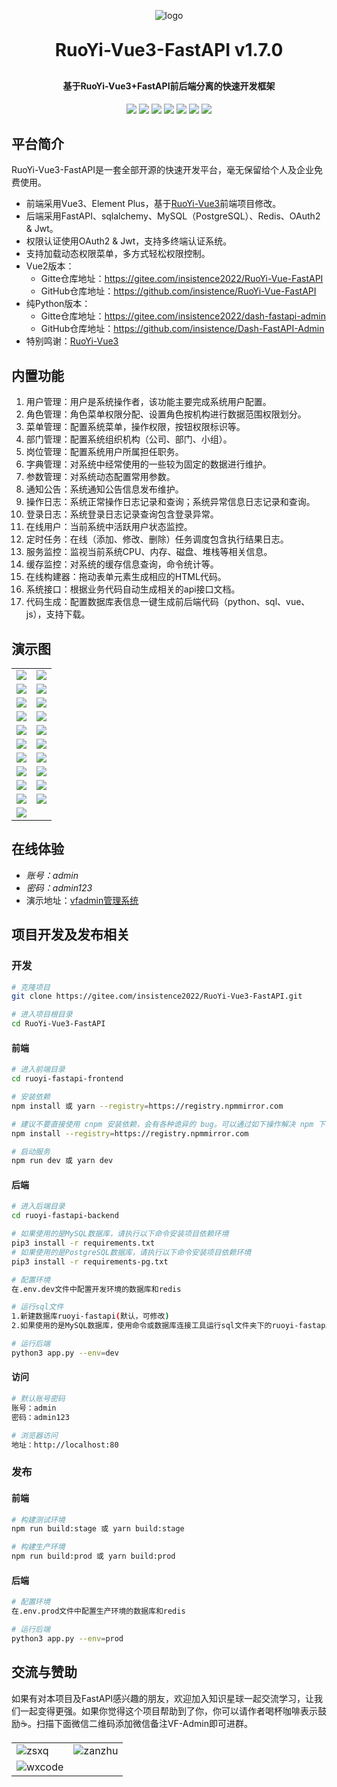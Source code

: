 <p align="center">
	<img alt="logo" src="https://oscimg.oschina.net/oscnet/up-d3d0a9303e11d522a06cd263f3079027715.png">
</p>
<h1 align="center" style="margin: 30px 0 30px; font-weight: bold;">RuoYi-Vue3-FastAPI v1.7.0</h1>
<h4 align="center">基于RuoYi-Vue3+FastAPI前后端分离的快速开发框架</h4>
<p align="center">
	<a href="https://gitee.com/insistence2022/RuoYi-Vue3-FastAPI/stargazers"><img src="https://gitee.com/insistence2022/RuoYi-Vue3-FastAPI/badge/star.svg?theme=dark"></a>
    <a href="https://github.com/insistence/RuoYi-Vue3-FastAPI"><img src="https://img.shields.io/github/stars/insistence/RuoYi-Vue3-FastAPI?style=social"></a>
	<a href="https://gitee.com/insistence2022/RuoYi-Vue3-FastAPI"><img src="https://img.shields.io/badge/RuoYiVue3FastAPI-v1.7.0-brightgreen.svg"></a>
	<a href="https://gitee.com/insistence2022/RuoYi-Vue3-FastAPI/blob/master/LICENSE"><img src="https://img.shields.io/github/license/mashape/apistatus.svg"></a>
    <img src="https://img.shields.io/badge/node-≥18-blue">
    <img src="https://img.shields.io/badge/python-≥3.9-blue">
    <img src="https://img.shields.io/badge/MySQL-≥5.7-blue">
</p>

## 平台简介

RuoYi-Vue3-FastAPI是一套全部开源的快速开发平台，毫无保留给个人及企业免费使用。

* 前端采用Vue3、Element Plus，基于<u>[RuoYi-Vue3](https://github.com/yangzongzhuan/RuoYi-Vue3)</u>前端项目修改。
* 后端采用FastAPI、sqlalchemy、MySQL（PostgreSQL）、Redis、OAuth2 & Jwt。
* 权限认证使用OAuth2 & Jwt，支持多终端认证系统。
* 支持加载动态权限菜单，多方式轻松权限控制。
* Vue2版本：
  - Gitte仓库地址：https://gitee.com/insistence2022/RuoYi-Vue-FastAPI
  - GitHub仓库地址：https://github.com/insistence/RuoYi-Vue-FastAPI
* 纯Python版本：
  - Gitte仓库地址：https://gitee.com/insistence2022/dash-fastapi-admin
  - GitHub仓库地址：https://github.com/insistence/Dash-FastAPI-Admin
* 特别鸣谢：<u>[RuoYi-Vue3](https://github.com/yangzongzhuan/RuoYi-Vue3)</u>

## 内置功能

1.  用户管理：用户是系统操作者，该功能主要完成系统用户配置。
2.  角色管理：角色菜单权限分配、设置角色按机构进行数据范围权限划分。
3.  菜单管理：配置系统菜单，操作权限，按钮权限标识等。
4.  部门管理：配置系统组织机构（公司、部门、小组）。
5.  岗位管理：配置系统用户所属担任职务。
6.  字典管理：对系统中经常使用的一些较为固定的数据进行维护。
7.  参数管理：对系统动态配置常用参数。
8.  通知公告：系统通知公告信息发布维护。
9.  操作日志：系统正常操作日志记录和查询；系统异常信息日志记录和查询。
10. 登录日志：系统登录日志记录查询包含登录异常。
11. 在线用户：当前系统中活跃用户状态监控。
12. 定时任务：在线（添加、修改、删除）任务调度包含执行结果日志。
13. 服务监控：监视当前系统CPU、内存、磁盘、堆栈等相关信息。
14. 缓存监控：对系统的缓存信息查询，命令统计等。
15. 在线构建器：拖动表单元素生成相应的HTML代码。
16. 系统接口：根据业务代码自动生成相关的api接口文档。
17. 代码生成：配置数据库表信息一键生成前后端代码（python、sql、vue、js），支持下载。

## 演示图

<table>
    <tr>
        <td><img src="https://gitee.com/insistence2022/RuoYi-Vue-FastAPI/raw/master/demo-pictures/login.png"/></td>
        <td><img src="https://gitee.com/insistence2022/RuoYi-Vue-FastAPI/raw/master/demo-pictures/dashboard.png"/></td>
    </tr>
    <tr>
        <td><img src="https://gitee.com/insistence2022/RuoYi-Vue-FastAPI/raw/master/demo-pictures/user.png"/></td>
        <td><img src="https://gitee.com/insistence2022/RuoYi-Vue-FastAPI/raw/master/demo-pictures/role.png"/></td>
    </tr>
    <tr>
        <td><img src="https://gitee.com/insistence2022/RuoYi-Vue-FastAPI/raw/master/demo-pictures/menu.png"/></td>
        <td><img src="https://gitee.com/insistence2022/RuoYi-Vue-FastAPI/raw/master/demo-pictures/dept.png"/></td>
    </tr>
    <tr>
        <td><img src="https://gitee.com/insistence2022/RuoYi-Vue-FastAPI/raw/master/demo-pictures/post.png"/></td>
        <td><img src="https://gitee.com/insistence2022/RuoYi-Vue-FastAPI/raw/master/demo-pictures/dict.png"/></td>
    </tr>	 
    <tr>
        <td><img src="https://gitee.com/insistence2022/RuoYi-Vue-FastAPI/raw/master/demo-pictures/config.png"/></td>
        <td><img src="https://gitee.com/insistence2022/RuoYi-Vue-FastAPI/raw/master/demo-pictures/notice.png"/></td>
    </tr>
    <tr>
        <td><img src="https://gitee.com/insistence2022/RuoYi-Vue-FastAPI/raw/master/demo-pictures/operLog.png"/></td>
        <td><img src="https://gitee.com/insistence2022/RuoYi-Vue-FastAPI/raw/master/demo-pictures/loginLog.png"/></td>
    </tr>
    <tr>
        <td><img src="https://gitee.com/insistence2022/RuoYi-Vue-FastAPI/raw/master/demo-pictures/online.png"/></td>
        <td><img src="https://gitee.com/insistence2022/RuoYi-Vue-FastAPI/raw/master/demo-pictures/job.png"/></td>
    </tr>
    <tr>
        <td><img src="https://gitee.com/insistence2022/RuoYi-Vue-FastAPI/raw/master/demo-pictures/server.png"/></td>
        <td><img src="https://gitee.com/insistence2022/RuoYi-Vue-FastAPI/raw/master/demo-pictures/cache.png"/></td>
    </tr>
    <tr>
        <td><img src="https://gitee.com/insistence2022/RuoYi-Vue-FastAPI/raw/master/demo-pictures/cacheList.png"></td>
        <td><img src="https://gitee.com/insistence2022/RuoYi-Vue-FastAPI/raw/master/demo-pictures/form.png"></td>
    </tr>
    <tr>
        <td><img src="https://gitee.com/insistence2022/RuoYi-Vue-FastAPI/raw/master/demo-pictures/api.png"></td>
        <td><img src="https://gitee.com/insistence2022/RuoYi-Vue-FastAPI/raw/master/demo-pictures/gen.png"/></td>
    </tr>
    <tr>
        <td><img src="https://gitee.com/insistence2022/RuoYi-Vue-FastAPI/raw/master/demo-pictures/profile.png"/></td>
    </tr>
</table>

## 在线体验
- *账号：admin*
- *密码：admin123*
- 演示地址：<a href="https://vfadmin.insistence.tech">vfadmin管理系统<a>

## 项目开发及发布相关

### 开发

```bash
# 克隆项目
git clone https://gitee.com/insistence2022/RuoYi-Vue3-FastAPI.git

# 进入项目根目录
cd RuoYi-Vue3-FastAPI
```

#### 前端
```bash
# 进入前端目录
cd ruoyi-fastapi-frontend

# 安装依赖
npm install 或 yarn --registry=https://registry.npmmirror.com

# 建议不要直接使用 cnpm 安装依赖，会有各种诡异的 bug。可以通过如下操作解决 npm 下载速度慢的问题
npm install --registry=https://registry.npmmirror.com

# 启动服务
npm run dev 或 yarn dev
```

#### 后端
```bash
# 进入后端目录
cd ruoyi-fastapi-backend

# 如果使用的是MySQL数据库，请执行以下命令安装项目依赖环境
pip3 install -r requirements.txt
# 如果使用的是PostgreSQL数据库，请执行以下命令安装项目依赖环境
pip3 install -r requirements-pg.txt

# 配置环境
在.env.dev文件中配置开发环境的数据库和redis

# 运行sql文件
1.新建数据库ruoyi-fastapi(默认，可修改)
2.如果使用的是MySQL数据库，使用命令或数据库连接工具运行sql文件夹下的ruoyi-fastapi.sql；如果使用的是PostgreSQL数据库，使用命令或数据库连接工具运行sql文件夹下的ruoyi-fastapi-pg.sql

# 运行后端
python3 app.py --env=dev
```

#### 访问
```bash
# 默认账号密码
账号：admin
密码：admin123

# 浏览器访问
地址：http://localhost:80
```

### 发布

#### 前端
```bash
# 构建测试环境
npm run build:stage 或 yarn build:stage

# 构建生产环境
npm run build:prod 或 yarn build:prod
```

#### 后端
```bash
# 配置环境
在.env.prod文件中配置生产环境的数据库和redis

# 运行后端
python3 app.py --env=prod
```

## 交流与赞助
如果有对本项目及FastAPI感兴趣的朋友，欢迎加入知识星球一起交流学习，让我们一起变得更强。如果你觉得这个项目帮助到了你，你可以请作者喝杯咖啡表示鼓励☕。扫描下面微信二维码添加微信备注VF-Admin即可进群。
<table>
    <tr>
        <td><img alt="zsxq" src="https://gitee.com/insistence2022/RuoYi-Vue-FastAPI/raw/master/demo-pictures/zsxq.jpg"></td>
        <td><img alt="zanzhu" src="https://gitee.com/insistence2022/RuoYi-Vue-FastAPI/raw/master/demo-pictures/zanzhu.jpg"></td>
    </tr>
    <tr>
        <td><img alt="wxcode" src="https://gitee.com/insistence2022/RuoYi-Vue-FastAPI/raw/master/demo-pictures/wxcode.jpg"></td>
    </tr>
</table>